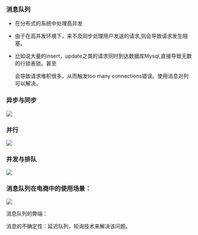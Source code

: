 ### 消息队列

- 在分布式的系统中处理高并发

- 由于在高并发环境下，来不及同步处理用户发送的请求,则会导致请求发生阻塞。

- 比如说大量的insert，update之类的请求同时到达数据库Mysql,直接导致无数的行锁表锁。甚至

  会导致请求堆积很多，从而触发too many connections错误。使用消息对列可以解决。



### 异步与同步

![](https://github.com/flymecode/MX-Notes/tree/master/image/f2a0e3500959.png)

### 并行

![](https://github.com/flymecode/MX-Notes/tree/master/image/8ba4b3a409b1.png)

### 并发与排队

![](https://github.com/flymecode/MX-Notes/tree/master/image/765c05fc9e3d.png)



### 消息队列在电商中的使用场景：

![](https://github.com/flymecode/MX-Notes/tree/master/image/74cb717203be.png)

消息队列的弊端：

消息的不确定性：延迟队列，轮询技术来解决该问题。